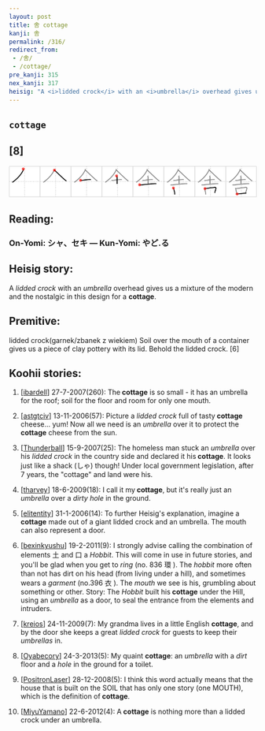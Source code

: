 ```yaml
---
layout: post
title: 舎 cottage
kanji: 舎
permalink: /316/
redirect_from:
 - /舎/
 - /cottage/
pre_kanji: 315
nex_kanji: 317
heisig: "A <i>lidded crock</i> with an <i>umbrella</i> overhead gives us a mixture of the modern and the nostalgic in this design for a <b>cottage</b>. lidded crock(garnek/zbanek z wiekiem) Soil over the mouth of a container gives us a piece of clay pottery with its lid. Behold the lidded crock. [6]"
---
```


## `cottage`

## [8]

<div class="stroke"><img src="../images/E8888E.png" /></div>

## Reading:

### On-Yomi: シャ、セキ &mdash; Kun-Yomi: やど.る

## Heisig story:

A <i>lidded crock</i> with an <i>umbrella</i> overhead gives us a mixture of the modern and the nostalgic in this design for a <b>cottage</b>.

## Premitive:

lidded crock(garnek/zbanek z wiekiem) Soil over the mouth of a container gives us a piece of clay pottery with its lid. Behold the lidded crock. [6]

## Koohii stories:

1) [<a href="http://kanji.koohii.com/profile/ibardell">ibardell</a>] 27-7-2007(260): The<strong> cottage</strong> is so small - it has an umbrella for the roof; soil for the floor and room for only one mouth.

2) [<a href="http://kanji.koohii.com/profile/astgtciv">astgtciv</a>] 13-11-2006(57): Picture a <em>lidded crock</em> full of tasty<strong> cottage</strong> cheese... yum! Now all we need is an <em>umbrella</em> over it to protect the<strong> cottage</strong> cheese from the sun.

3) [<a href="http://kanji.koohii.com/profile/Thunderball">Thunderball</a>] 15-9-2007(25): The homeless man stuck an <em>umbrella</em> over his <em>lidded crock</em> in the country side and declared it his<strong> cottage</strong>. It looks just like a shack (しゃ) though! Under local government legislation, after 7 years, the &quot;cottage&quot; and land were his.

4) [<a href="http://kanji.koohii.com/profile/tharvey">tharvey</a>] 18-6-2009(18): I call it my<strong> cottage</strong>, but it&#039;s really just an <em>umbrella</em> over a <em>dirty hole</em> in the ground.

5) [<a href="http://kanji.koohii.com/profile/elitentity">elitentity</a>] 31-1-2006(14): To further Heisig&#039;s explanation, imagine a<strong> cottage</strong> made out of a giant lidded crock and an umbrella. The mouth can also represent a door.

6) [<a href="http://kanji.koohii.com/profile/bexinkyushu">bexinkyushu</a>] 19-2-2011(9): I strongly advise calling the combination of elements 土 and 口 a <em>Hobbit</em>. This will come in use in future stories, and you&#039;ll be glad when you get to <em>ring</em> (no. 836 環 ). The <em>hobbit</em> more often than not has dirt on his head (from living under a hill), and sometimes wears a <em>garment</em> (no.396 衣 ). The <em>mouth</em> we see is his, grumbling about something or other. Story: The <em>Hobbit</em> built his<strong> cottage</strong> under the Hill, using an <em>umbrella</em> as a door, to seal the entrance from the elements and intruders.

7) [<a href="http://kanji.koohii.com/profile/kreios">kreios</a>] 24-11-2009(7): My grandma lives in a little English <strong>cottage</strong>, and by the door she keeps a great <em>lidded crock</em> for guests to keep their <em>umbrellas</em> in.

8) [<a href="http://kanji.koohii.com/profile/Oyabecory">Oyabecory</a>] 24-3-2013(5): My quaint <strong>cottage</strong>: an <em>umbrella</em> with a <em>dirt</em> floor and a <em>hole</em> in the ground for a toilet.

9) [<a href="http://kanji.koohii.com/profile/PositronLaser">PositronLaser</a>] 28-12-2008(5): I think this word actually means that the house that is built on the SOIL that has only one story (one MOUTH), which is the definition of<strong> cottage</strong>.

10) [<a href="http://kanji.koohii.com/profile/MiyuYamano">MiyuYamano</a>] 22-6-2012(4): A<strong> cottage</strong> is nothing more than a lidded crock under an umbrella.
